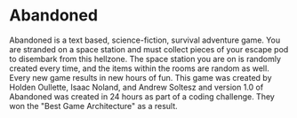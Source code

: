 Abandoned
=========


Abandoned is a text based, science-fiction, survival adventure game. You are stranded on a space station and must collect pieces of your escape pod to disembark from this hellzone. The space station you are on is randomly created every time, and the items within the rooms are random as well. Every new game results in new hours of fun. This game was created by Holden Oullette, Isaac Noland, and Andrew Soltesz and version 1.0 of Abandoned was created in 24 hours as part of a coding challenge. They won the "Best Game Architecture" as a result.
